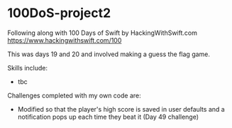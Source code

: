 # 100DoS-project2

Following along with 100 Days of Swift by HackingWithSwift.com https://www.hackingwithswift.com/100

This was days 19 and 20 and involved making a guess the flag game.

Skills include:
- tbc

Challenges completed with my own code are:
- Modified so that the player's high score is saved in user defaults and a notification pops up each time they beat it (Day 49 challenge)
